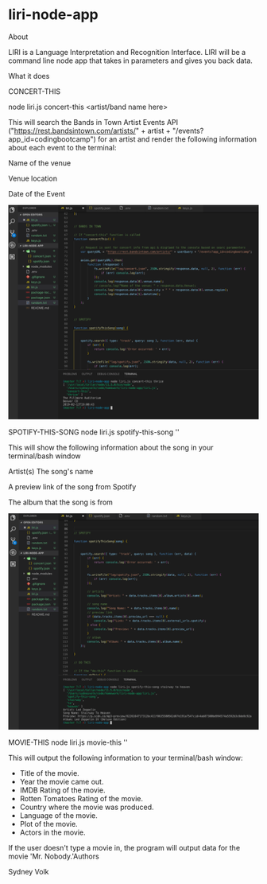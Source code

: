 # liri-node-app
About

LIRI is a Language Interpretation and Recognition Interface. LIRI will be a command line node app that takes in parameters and gives you back data.

What it does

CONCERT-THIS

node liri.js concert-this <artist/band name here>

This will search the Bands in Town Artist Events API ("https://rest.bandsintown.com/artists/" + artist + "/events?app_id=codingbootcamp") for an artist and render the following information about each event to the terminal:

Name of the venue

Venue location

Date of the Event


![](images/concert-this.png)




SPOTIFY-THIS-SONG
node liri.js spotify-this-song '<song name here>'
  
This will show the following information about the song in your terminal/bash window

Artist(s)
The song's name

A preview link of the song from Spotify

The album that the song is from


![](images/spotify-this-song.png)





MOVIE-THIS
node liri.js movie-this '<movie name here>'




This will output the following information to your terminal/bash window:

   * Title of the movie.
   * Year the movie came out.
   * IMDB Rating of the movie.
   * Rotten Tomatoes Rating of the movie.
   * Country where the movie was produced.
   * Language of the movie.
   * Plot of the movie.
   * Actors in the movie.


If the user doesn't type a movie in, the program will output data for the movie 'Mr. Nobody.'Authors

Sydney Volk
